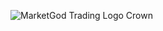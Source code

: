 ![MarketGod Trading Logo Crown](https://raw.githubusercontent.com/kngthies/MarketGod-Documentation/main/Project-Docs/docs/img/MarketGod%20Modern%20Logo%20180x180.png)
